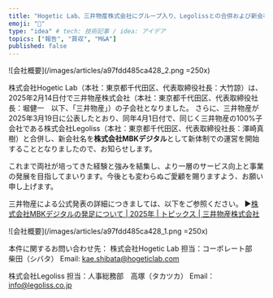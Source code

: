 ```yaml
---
title: "Hogetic Lab、三井物産株式会社にグループ入り、Legolissとの合併および新会社発足のお知らせ"
emoji: "🐙"
type: "idea" # tech: 技術記事 / idea: アイデア
topics: ["報告", "買収", "M&A"]
published: false
---
```


![会社概要](/images/articles/a97fdd485ca428_2.png =250x)

株式会社Hogetic Lab（本社：東京都千代田区、代表取締役社長：大竹諒）は、2025年2月14日付で三井物産株式会社（本社：東京都千代田区、代表取締役社長：堀健一　以下、「三井物産」）の子会社となりました。
さらに、三井物産が2025年3月19日に公表したとおり、同年4月1日付で、同じく三井物産の100%子会社である株式会社Legoliss（本社：東京都千代田区、代表取締役社長：澤崎真樹）と合併し、新会社名を**株式会社MBKデジタル**として新体制での運営を開始することとなりましたので、お知らせします。

これまで両社が培ってきた経験と強みを結集し、より一層のサービス向上と事業の発展を目指してまいります。今後とも変わらぬご愛顧を賜りますよう、お願い申し上げます。

三井物産による公式発表の詳細につきましては、以下をご参照ください。
▶[株式会社MBKデジタルの発足について | 2025年 | トピックス | 三井物産株式会社](https://www.mitsui.com/jp/ja/topics/2025/1251018_14877.html)

![会社概要](/images/articles/a97fdd485ca428_1.png =250x)

本件に関するお問い合わせ先：
株式会社Hogetic Lab
担当：コーポレート部　柴田（シバタ）
Email: kae.shibata@hogeticlab.com

株式会社Legoliss
担当：人事総務部　高塚（タカツカ）
Email：info@legoliss.co.jp